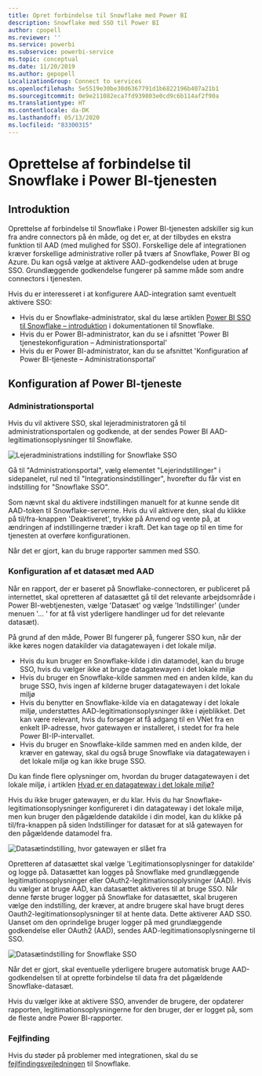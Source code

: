 ```yaml
---
title: Opret forbindelse til Snowflake med Power BI
description: Snowflake med SSO til Power BI
author: cpopell
ms.reviewer: ''
ms.service: powerbi
ms.subservice: powerbi-service
ms.topic: conceptual
ms.date: 11/20/2019
ms.author: gepopell
LocalizationGroup: Connect to services
ms.openlocfilehash: 5e5519e30be30d6367791d1b6822196b407a21b1
ms.sourcegitcommit: 0e9e211082eca7fd939803e0cd9c6b114af2f90a
ms.translationtype: HT
ms.contentlocale: da-DK
ms.lasthandoff: 05/13/2020
ms.locfileid: "83300315"
---
```

#  <a name="connecting-to-snowflake-in-power-bi-service"></a>Oprettelse af forbindelse til Snowflake i Power BI-tjenesten

## <a name="introduction"></a>Introduktion

Oprettelse af forbindelse til Snowflake i Power BI-tjenesten adskiller sig kun fra andre connectors på én måde, og det er, at der tilbydes en ekstra funktion til AAD (med mulighed for SSO). Forskellige dele af integrationen kræver forskellige administrative roller på tværs af Snowflake, Power BI og Azure. Du kan også vælge at aktivere AAD-godkendelse uden at bruge SSO. Grundlæggende godkendelse fungerer på samme måde som andre connectors i tjenesten.

Hvis du er interesseret i at konfigurere AAD-integration samt eventuelt aktivere SSO:
* Hvis du er Snowflake-administrator, skal du læse artiklen [Power BI SSO til Snowflake – introduktion](https://docs.snowflake.net/manuals/LIMITEDACCESS/oauth-powerbi.html) i dokumentationen til Snowflake.
* Hvis du er Power BI-administrator, kan du se i afsnittet 'Power BI tjenestekonfiguration – Administrationsportal'
* Hvis du er Power BI-administrator, kan du se afsnittet 'Konfiguration af Power BI-tjeneste – Administrationsportal'

## <a name="power-bi-service-configuration"></a>Konfiguration af Power BI-tjeneste

### <a name="admin-portal"></a>Administrationsportal

Hvis du vil aktivere SSO, skal lejeradministratoren gå til administrationsportalen og godkende, at der sendes Power BI AAD-legitimationsoplysninger til Snowflake.

![Lejeradministrations indstilling for Snowflake SSO](media/service-connect-snowflake/snowflakessotenant.png)

Gå til "Administrationsportal", vælg elementet "Lejerindstillinger" i sidepanelet, rul ned til "Integrationsindstillinger", hvorefter du får vist en indstilling for "Snowflake SSO".

Som nævnt skal du aktivere indstillingen manuelt for at kunne sende dit AAD-token til Snowflake-serverne. Hvis du vil aktivere den, skal du klikke på til/fra-knappen 'Deaktiveret', trykke på Anvend og vente på, at ændringen af indstillingerne træder i kraft. Det kan tage op til en time for tjenesten at overføre konfigurationen.

Når det er gjort, kan du bruge rapporter sammen med SSO.

### <a name="configuring-a-dataset-with-aad"></a>Konfiguration af et datasæt med AAD

Når en rapport, der er baseret på Snowflake-connectoren, er publiceret på internettet, skal opretteren af datasættet gå til det relevante arbejdsområde i Power BI-webtjenesten, vælge 'Datasæt' og vælge 'Indstillinger' (under menuen '... ' for at få vist yderligere handlinger ud for det relevante datasæt).

På grund af den måde, Power BI fungerer på, fungerer SSO kun, når der ikke køres nogen datakilder via datagatewayen i det lokale miljø.

* Hvis du kun bruger en Snowflake-kilde i din datamodel, kan du bruge SSO, hvis du vælger ikke at bruge datagatewayen i det lokale miljø
* Hvis du bruger en Snowflake-kilde sammen med en anden kilde, kan du bruge SSO, hvis ingen af kilderne bruger datagatewayen i det lokale miljø
* Hvis du benytter en Snowflake-kilde via en datagateway i det lokale miljø, understøttes AAD-legitimationsoplysninger ikke i øjeblikket. Det kan være relevant, hvis du forsøger at få adgang til en VNet fra en enkelt IP-adresse, hvor gatewayen er installeret, i stedet for fra hele Power BI-IP-intervallet.
* Hvis du bruger en Snowflake-kilde sammen med en anden kilde, der kræver en gateway, skal du også bruge Snowflake via datagatewayen i det lokale miljø og kan ikke bruge SSO.

Du kan finde flere oplysninger om, hvordan du bruger datagatewayen i det lokale miljø, i artiklen [Hvad er en datagateway i det lokale miljø?](https://docs.microsoft.com/power-bi/service-gateway-onprem)

Hvis du ikke bruger gatewayen, er du klar. Hvis du har Snowflake-legitimationsoplysninger konfigureret i din datagateway i det lokale miljø, men kun bruger den pågældende datakilde i din model, kan du klikke på til/fra-knappen på siden Indstillinger for datasæt for at slå gatewayen for den pågældende datamodel fra.

![Datasætindstilling, hvor gatewayen er slået fra](media/service-connect-snowflake/snowflake_gateway_toggle_off.png)

Opretteren af datasættet skal vælge 'Legitimationsoplysninger for datakilde' og logge på. Datasættet kan logges på Snowflake med grundlæggende legitimationsoplysninger eller OAuth2-legitimationsoplysninger (AAD). Hvis du vælger at bruge AAD, kan datasættet aktiveres til at bruge SSO. Når denne første bruger logger på Snowflake for datasættet, skal brugeren vælge den indstilling, der kræver, at andre brugere skal have brugt deres Oauth2-legitimationsoplysninger til at hente data. Dette aktiverer AAD SSO. Uanset om den oprindelige bruger logger på med grundlæggende godkendelse eller OAuth2 (AAD), sendes AAD-legitimationsoplysningerne til SSO. 

![Datasætindstilling for Snowflake SSO](media/service-connect-snowflake/snowflakessocredui.png)

Når det er gjort, skal eventuelle yderligere brugere automatisk bruge AAD-godkendelsen til at oprette forbindelse til data fra det pågældende Snowflake-datasæt.

Hvis du vælger ikke at aktivere SSO, anvender de brugere, der opdaterer rapporten, legitimationsoplysningerne for den bruger, der er logget på, som de fleste andre Power BI-rapporter.

### <a name="troubleshooting"></a>Fejlfinding

Hvis du støder på problemer med integrationen, skal du se [fejlfindingsvejledningen](https://docs.snowflake.net/manuals/LIMITEDACCESS/oauth-powerbi.html#troubleshooting) til Snowflake.

